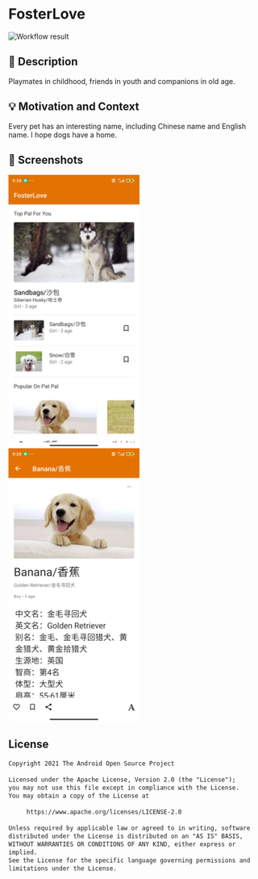 # FosterLove

<!--- Replace <OWNER> with your Github Username and <REPOSITORY> with the name of your repository. -->
<!--- You can find both of these in the url bar when you open your repository in github. -->
![Workflow result](https://github.com/Hymnal-Qin/FosterLove-compose/workflows/Check/badge.svg)


## :scroll: Description
<!--- Describe your app in one or two sentences -->
Playmates in childhood, friends in youth and companions in old age.

## :bulb: Motivation and Context
<!--- Optionally point readers to interesting parts of your submission. -->
<!--- What are you especially proud of? -->
Every pet has an interesting name, including Chinese name and English name. I hope dogs have a home.


## :camera_flash: Screenshots
<!-- You can add more screenshots here if you like -->
<img src="/results/screenshot_1.png" width="260">&emsp;<img src="/results/screenshot_2.png" width="260">

## License
```
Copyright 2021 The Android Open Source Project

Licensed under the Apache License, Version 2.0 (the "License");
you may not use this file except in compliance with the License.
You may obtain a copy of the License at

     https://www.apache.org/licenses/LICENSE-2.0

Unless required by applicable law or agreed to in writing, software
distributed under the License is distributed on an "AS IS" BASIS,
WITHOUT WARRANTIES OR CONDITIONS OF ANY KIND, either express or implied.
See the License for the specific language governing permissions and
limitations under the License.
```
